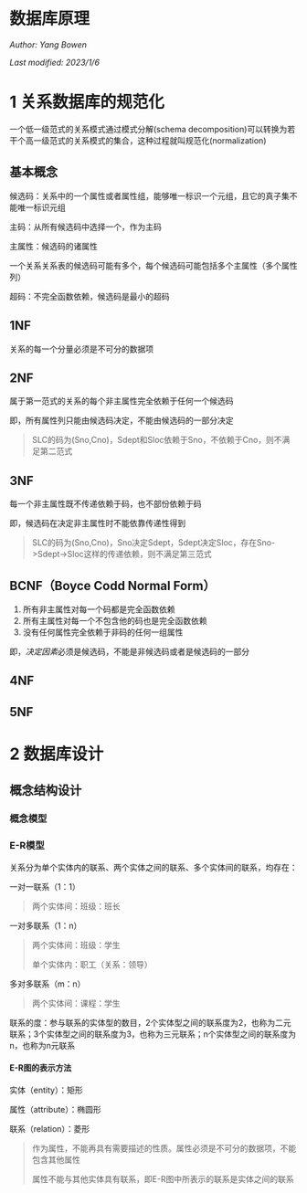 # 数据库原理

*Author: Yang Bowen*

*Last modified: 2023/1/6*

# 1 关系数据库的规范化

一个低一级范式的关系模式通过模式分解(schema decomposition)可以转换为若干个高一级范式的关系模式的集合，这种过程就叫规范化(normalization)

## 基本概念

候选码：关系中的一个属性或者属性组，能够唯一标识一个元组，且它的真子集不能唯一标识元组

主码：从所有候选码中选择一个，作为主码

主属性：候选码的诸属性

一个关系关系表的候选码可能有多个，每个候选码可能包括多个主属性（多个属性列）

超码：不完全函数依赖，候选码是最小的超码

## 1NF

关系的每一个分量必须是不可分的数据项

## 2NF

属于第一范式的关系的每个非主属性完全依赖于任何一个候选码

即，所有属性列只能由候选码决定，不能由候选码的一部分决定

> SLC的码为(Sno,Cno)，Sdept和Sloc依赖于Sno，不依赖于Cno，则不满足第二范式

## 3NF

每一个非主属性既不传递依赖于码，也不部份依赖于码

即，候选码在决定非主属性时不能依靠传递性得到

> SLC的码为(Sno,Cno)，Sno决定Sdept，Sdept决定Sloc，存在Sno->Sdept->Sloc这样的传递依赖，则不满足第三范式

## BCNF（Boyce Codd Normal Form）

1. 所有非主属性对每一个码都是完全函数依赖
2. 所有主属性对每一个不包含他的码也是完全函数依赖
3. 没有任何属性完全依赖于非码的任何一组属性

即，*决定因素*必须是候选码，不能是非候选码或者是候选码的一部分

## 4NF

## 5NF

# 2 数据库设计

## 概念结构设计

### 概念模型

### E-R模型

关系分为单个实体内的联系、两个实体之间的联系、多个实体间的联系，均存在：

一对一联系（1：1）

> 两个实体间：班级：班长

一对多联系（1：n）

> 两个实体间：班级：学生
>
> 单个实体内：职工（关系：领导）

多对多联系（m：n）

> 两个实体间：课程：学生

联系的度：参与联系的实体型的数目，2个实体型之间的联系度为2，也称为二元联系；3个实体型之间的联系度为3，也称为三元联系；n个实体型之间的联系度为n，也称为n元联系

#### E-R图的表示方法

实体（entity）：矩形

属性（attribute）：椭圆形

联系（relation）：菱形

> 作为属性，不能再具有需要描述的性质。属性必须是不可分的数据项，不能包含其他属性
>
> 属性不能与其他实体具有联系，即E-R图中所表示的联系是实体之间的联系



